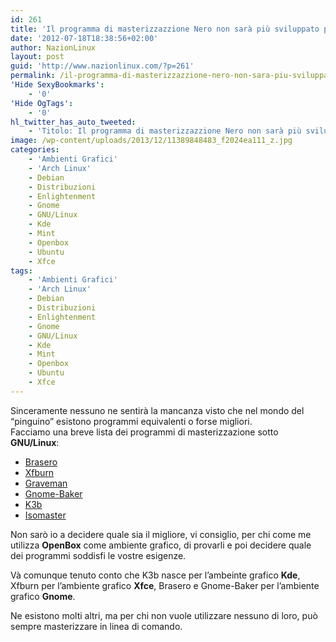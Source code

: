 ```yaml
---
id: 261
title: 'Il programma di masterizzazzione Nero non sarà più sviluppato per GNU/Linux'
date: '2012-07-18T18:38:56+02:00'
author: NazionLinux
layout: post
guid: 'http://www.nazionlinux.com/?p=261'
permalink: /il-programma-di-masterizzazzione-nero-non-sara-piu-sviluppato-per-gnulinux/
'Hide SexyBookmarks':
    - '0'
'Hide OgTags':
    - '0'
hl_twitter_has_auto_tweeted:
    - 'Titolo: Il programma di masterizzazzione Nero non sarà più sviluppato per GNU/Linux, Articolo: http://www.nazionlinux.com/?p=261'
image: /wp-content/uploads/2013/12/11389848483_f2024ea111_z.jpg
categories:
    - 'Ambienti Grafici'
    - 'Arch Linux'
    - Debian
    - Distribuzioni
    - Enlightenment
    - Gnome
    - GNU/Linux
    - Kde
    - Mint
    - Openbox
    - Ubuntu
    - Xfce
tags:
    - 'Ambienti Grafici'
    - 'Arch Linux'
    - Debian
    - Distribuzioni
    - Enlightenment
    - Gnome
    - GNU/Linux
    - Kde
    - Mint
    - Openbox
    - Ubuntu
    - Xfce
---
```


Sinceramente nessuno ne sentirà la mancanza visto che nel mondo del “pinguino” esistono programmi equivalenti o forse migliori.  
Facciamo una breve lista dei programmi di masterizzazione sotto **GNU/Linux**:

- [Brasero](http://projects.gnome.org/brasero/ "Bbrasero")
- [Xfburn](http://www.xfce.org/projects "Xfburn")
- [Graveman](http://graveman.tuxfamily.org/ "Graveman")
- [Gnome-Baker](http://sourceforge.net/projects/gnomebaker/ "Gnome-Baker")
- [K3b](http://www.k3b.org "K3b")
- [Isomaster](http://www.littlesvr.ca/isomaster/ "Isomaster")

Non sarò io a decidere quale sia il migliore, vi consiglio, per chi come me utilizza **OpenBox** come ambiente grafico, di provarli e poi decidere quale dei programmi soddisfi le vostre esigenze.

Và comunque tenuto conto che K3b nasce per l’ambeinte grafico **Kde**, Xfburn per l’ambiente grafico **Xfce**, Brasero e Gnome-Baker per l’ambiente grafico **Gnome**.

Ne esistono molti altri, ma per chi non vuole utilizzare nessuno di loro, può sempre masterizzare in linea di comando.